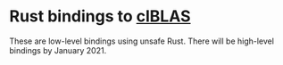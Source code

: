 # Rust bindings to [clBLAS](https://github.com/clMathLibraries/clBLAS)

These are low-level bindings using unsafe Rust. There will be high-level bindings by January 2021.
